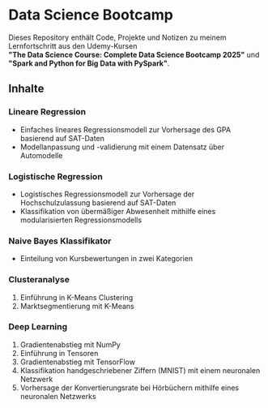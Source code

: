 # Data Science Bootcamp

Dieses Repository enthält Code, Projekte und Notizen zu meinem Lernfortschritt aus den Udemy-Kursen  
**"The Data Science Course: Complete Data Science Bootcamp 2025"** und **"Spark and Python for Big Data with PySpark"**.

## Inhalte

### Lineare Regression
- Einfaches lineares Regressionsmodell zur Vorhersage des GPA basierend auf SAT-Daten  
- Modellanpassung und -validierung mit einem Datensatz über Automodelle

### Logistische Regression
- Logistisches Regressionsmodell zur Vorhersage der Hochschulzulassung basierend auf SAT-Daten  
- Klassifikation von übermäßiger Abwesenheit mithilfe eines modularisierten Regressionsmodells

### Naive Bayes Klassifikator
- Einteilung von Kursbewertungen in zwei Kategorien

### Clusteranalyse
1. Einführung in K-Means Clustering  
2. Marktsegmentierung mit K-Means

### Deep Learning
1. Gradientenabstieg mit NumPy  
2. Einführung in Tensoren  
3. Gradientenabstieg mit TensorFlow  
4. Klassifikation handgeschriebener Ziffern (MNIST) mit einem neuronalen Netzwerk  
5. Vorhersage der Konvertierungsrate bei Hörbüchern mithilfe eines neuronalen Netzwerks
